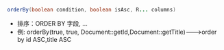 ```java
orderBy(boolean condition, boolean isAsc, R... columns)
```

- 排序：ORDER BY 字段, ...
- 例: orderBy(true, true, Document::getId,Document::getTitle)--->order by id ASC,title ASC
